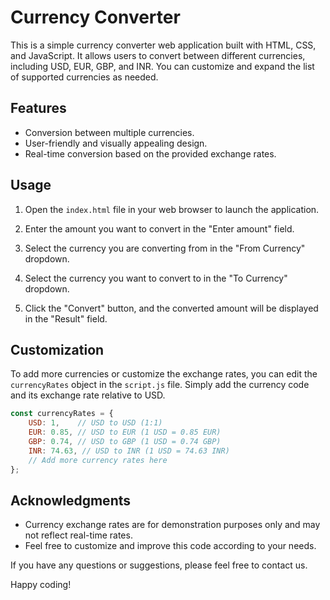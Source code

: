 
# Currency Converter

This is a simple currency converter web application built with HTML, CSS, and JavaScript. It allows users to convert between different currencies, including USD, EUR, GBP, and INR. You can customize and expand the list of supported currencies as needed.



## Features

- Conversion between multiple currencies.
- User-friendly and visually appealing design.
- Real-time conversion based on the provided exchange rates.

## Usage



1. Open the `index.html` file in your web browser to launch the application.

2. Enter the amount you want to convert in the "Enter amount" field.

3. Select the currency you are converting from in the "From Currency" dropdown.

4. Select the currency you want to convert to in the "To Currency" dropdown.

5. Click the "Convert" button, and the converted amount will be displayed in the "Result" field.

## Customization

To add more currencies or customize the exchange rates, you can edit the `currencyRates` object in the `script.js` file. Simply add the currency code and its exchange rate relative to USD.

```javascript
const currencyRates = {
    USD: 1,    // USD to USD (1:1)
    EUR: 0.85, // USD to EUR (1 USD = 0.85 EUR)
    GBP: 0.74, // USD to GBP (1 USD = 0.74 GBP)
    INR: 74.63, // USD to INR (1 USD = 74.63 INR)
    // Add more currency rates here
};
```



## Acknowledgments

- Currency exchange rates are for demonstration purposes only and may not reflect real-time rates.
- Feel free to customize and improve this code according to your needs.

If you have any questions or suggestions, please feel free to contact us.

Happy coding!
```

